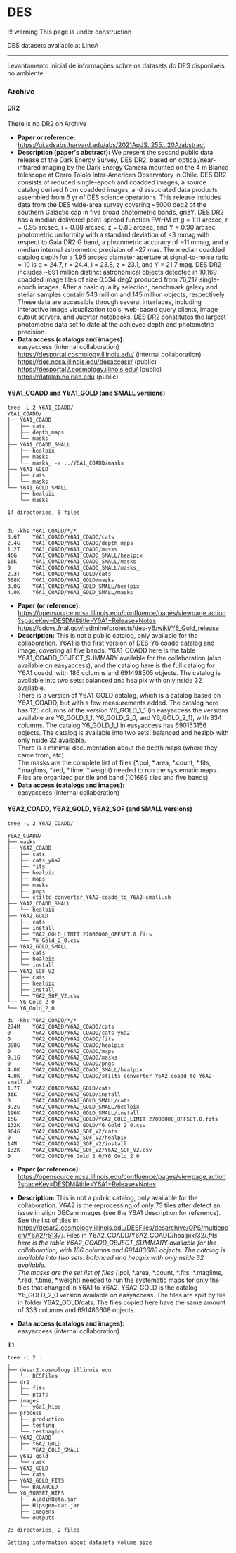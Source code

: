 # DES

!!! warning
    This page is under construction

DES datasets available at LIneA

----

Levantamento inicial de informações sobre os datasets do DES disponíveis no ambiente

### Archive

#### DR2

There is no DR2 on Archive

- __Paper or reference:__  https://ui.adsabs.harvard.edu/abs/2021ApJS..255...20A/abstract
- __Description (paper's abstract):__ We present the second public data release of the Dark Energy Survey, DES DR2, based on optical/near-infrared imaging by the Dark Energy Camera mounted on the 4 m Blanco telescope at Cerro Tololo Inter-American Observatory in Chile. DES DR2 consists of reduced single-epoch and coadded images, a source catalog derived from coadded images, and associated data products assembled from 6 yr of DES science operations. This release includes data from the DES wide-area survey covering ~5000 deg2 of the southern Galactic cap in five broad photometric bands, grizY. DES DR2 has a median delivered point-spread function FWHM of g = 1.11 arcsec, r = 0.95 arcsec, i = 0.88 arcsec, z = 0.83 arcsec, and Y = 0.90  arcsec, photometric uniformity with a standard deviation of <3 mmag with respect to Gaia DR2 G band, a photometric accuracy of ~11 mmag, and a median internal astrometric precision of ~27 mas. The median coadded catalog depth for a 1.95 arcsec diameter aperture at signal-to-noise ratio = 10 is g = 24.7, r = 24.4, i = 23.8, z = 23.1, and Y = 21.7 mag. DES DR2 includes ~691 million distinct astronomical objects detected in 10,169 coadded image tiles of size 0.534 deg2 produced from 76,217 single-epoch images. After a basic quality selection, benchmark galaxy and stellar samples contain 543 million and 145 million objects, respectively. These data are accessible through several interfaces, including interactive image visualization tools, web-based query clients, image cutout servers, and Jupyter notebooks. DES DR2 constitutes the largest photometric data set to date at the achieved depth and photometric precision.
- __Data access (catalogs and images):__  
easyaccess (internal collaboration)  
https://desportal.cosmology.illinois.edu/ (internal collaboration)  
https://des.ncsa.illinois.edu/desaccess/ (public)  
https://desportal2.cosmology.illinois.edu/ (public)  
https://datalab.noirlab.edu (public)  

#### Y6A1_COADD and Y6A1_GOLD (and SMALL versions)
```
tree -L 2 Y6A1_COADD/
Y6A1_COADD/
├── Y6A1_COADD
│   ├── cats
│   ├── depth_maps
│   └── masks
├── Y6A1_COADD_SMALL
│   ├── healpix
│   ├── masks
│   └── masks_ -> ../Y6A1_COADD/masks
├── Y6A1_GOLD
│   ├── cats
│   └── masks
└── Y6A1_GOLD_SMALL
    ├── healpix
    └── masks

14 directories, 0 files


du -khs Y6A1_COADD/*/*
3.6T    Y6A1_COADD/Y6A1_COADD/cats
2.4G    Y6A1_COADD/Y6A1_COADD/depth_maps
1.2T    Y6A1_COADD/Y6A1_COADD/masks
46G     Y6A1_COADD/Y6A1_COADD_SMALL/healpix
16K     Y6A1_COADD/Y6A1_COADD_SMALL/masks
0       Y6A1_COADD/Y6A1_COADD_SMALL/masks_
2.3T    Y6A1_COADD/Y6A1_GOLD/cats
368K    Y6A1_COADD/Y6A1_GOLD/masks
3.0G    Y6A1_COADD/Y6A1_GOLD_SMALL/healpix
4.0K    Y6A1_COADD/Y6A1_GOLD_SMALL/masks
```
- __Paper (or reference):__  
https://opensource.ncsa.illinois.edu/confluence/pages/viewpage.action?spaceKey=DESDM&title=Y6A1+Release+Notes  
https://cdcvs.fnal.gov/redmine/projects/des-y6/wiki/Y6_Gold_release  
- __Description:__ This is not a public catalog, only available for the collaboration. Y6A1 is the first version of DES-Y6 coadd catalog and image, covering all five bands. Y6A1_COADD here is the table Y6A1_COADD_OBJECT_SUMMARY available for the collaboration (also available on easyaccess), and the catalog here is the full catalog for Y6A1 coadd, with 186 columns and 691498505 objects. The catalog is available into two sets: balanced and healpix with only nside 32 available.  
There is a version of Y6A1_GOLD catalog, which is a catalog based on Y6A1_COADD, but with a few measurements added. The catalog here has 125 columns of the version Y6_GOLD_1_1 (in easyaccess the versions available are Y6_GOLD_1_1, Y6_GOLD_2_0, and Y6_GOLD_2_1), with 334 columns. The catalog Y6_GOLD_1_1 in easyaccess has 690153156 objects. The catalog is available into two sets: balanced and healpix with only nside 32 available.  
There is a minimal documentation about the depth maps (where they came from, etc).  
The masks are the complete list of files (*.pol, *.area, *.count, *.fits, *.maglims, *.red, *.time, *.weight) needed to run the systematic maps. Files are organized per tile and band (101689 tiles and five bands).  
- __Data access (catalogs and images):__  
easyaccess (internal collaboration)  

#### Y6A2_COADD, Y6A2_GOLD, Y6A2_SOF (and SMALL versions)
```
tree -L 2 Y6A2_COADD/

Y6A2_COADD/	
├── masks	
├── Y6A2_COADD	
│   ├── cats	
│   ├── cats_y6a2	
│   ├── fits	
│   ├── healpix	
│   ├── maps	
│   ├── masks	
│   ├── pngs	
│   └── stilts_converter_Y6A2-coadd_to_Y6A2-small.sh	
├── Y6A2_COADD_SMALL	
│   └── healpix	
├── Y6A2_GOLD	
│   ├── cats	
│   ├── install	
│   ├── Y6A2_GOLD_LIMIT.27000000_OFFSET.0.fits	
│   └── Y6_Gold_2_0.csv	
├── Y6A2_GOLD_SMALL	
│   ├── cats	
│   ├── healpix	
│   └── install	
├── Y6A2_SOF_V2	
│   ├── cats	
│   ├── healpix	
│   ├── install	
│   └── Y6A2_SOF_V2.csv	
└── Y6_Gold_2_0	
└── Y6_Gold_2_0	

du -khs Y6A2_COADD/*/*
274M    Y6A2_COADD/Y6A2_COADD/cats
0       Y6A2_COADD/Y6A2_COADD/cats_y6a2
0       Y6A2_COADD/Y6A2_COADD/fits
898G    Y6A2_COADD/Y6A2_COADD/healpix
0       Y6A2_COADD/Y6A2_COADD/maps
9.1G    Y6A2_COADD/Y6A2_COADD/masks
0       Y6A2_COADD/Y6A2_COADD/pngs
4.0K    Y6A2_COADD/Y6A2_COADD_SMALL/healpix
4.0K    Y6A2_COADD/Y6A2_COADD/stilts_converter_Y6A2-coadd_to_Y6A2-small.sh
1.7T    Y6A2_COADD/Y6A2_GOLD/cats
36K     Y6A2_COADD/Y6A2_GOLD/install
0       Y6A2_COADD/Y6A2_GOLD_SMALL/cats
3.2G    Y6A2_COADD/Y6A2_GOLD_SMALL/healpix
196K    Y6A2_COADD/Y6A2_GOLD_SMALL/install
15G     Y6A2_COADD/Y6A2_GOLD/Y6A2_GOLD_LIMIT.27000000_OFFSET.0.fits
132K    Y6A2_COADD/Y6A2_GOLD/Y6_Gold_2_0.csv
904G    Y6A2_COADD/Y6A2_SOF_V2/cats
0       Y6A2_COADD/Y6A2_SOF_V2/healpix
14M     Y6A2_COADD/Y6A2_SOF_V2/install
132K    Y6A2_COADD/Y6A2_SOF_V2/Y6A2_SOF_V2.csv
0       Y6A2_COADD/Y6_Gold_2_0/Y6_Gold_2_0
```
- __Paper (or reference):__ https://opensource.ncsa.illinois.edu/confluence/pages/viewpage.action?spaceKey=DESDM&title=Y6A1+Release+Notes  
- __Description:__ This is not a public catalog, only available for the collaboration. Y6A2 is the reprocessing of only 73 tiles after detect an issue in align DECam images (see the Y6A1 description for reference). See the list of tiles in https://desar2.cosmology.illinois.edu/DESFiles/desarchive/OPS/multiepoch/Y6A2/r5137/. Files in Y6A2_COADD/Y6A2_COADD/healpix/32/*.fits here is the table Y6A2_COADD_OBJECT_SUMMARY available for the collaboration, with 186 columns and 691483608 objects. The catalog is available into two sets: balanced and healpix with only nside 32 available.  
The masks are the set list of files (*.pol, *.area, *.count, *.fits, *.maglims, *.red, *.time, *.weight) needed to run the systematic maps for only the tiles that changed in Y6A1 to Y6A2.
Y6A2_GOLD is the catalog Y6_GOLD_2_0 version available on easyaccess. The files are split by tile in folder Y6A2_GOLD/cats. The files copied here have the same amount of 333 columns and 691483608 objects.

- __Data access (catalogs and images):__  
easyaccess (internal collaboration)  

**T1**

```
tree -L 2 .
.
├── desar2.cosmology.illinois.edu
│   └── DESFiles
├── dr2
│   ├── fits
│   └── ptifs
├── images
│   └── y6a1_hips
├── process
│   ├── production
│   ├── testing
│   └── testnagios
├── Y6A2_COADD
│   ├── Y6A2_GOLD
│   └── Y6A2_GOLD_SMALL
├── y6a2_gold
│   └── cats
├── Y6A2_GOLD
│   └── cats
├── Y6A2_GOLD_FITS
│   └── BALANCED
└── Y6_SUBSET_HIPS
    ├── AladinBeta.jar
    ├── Hipsgen-cat.jar
    ├── imagens
    └── outputs

23 directories, 2 files

Getting information about datasets volume size
```
